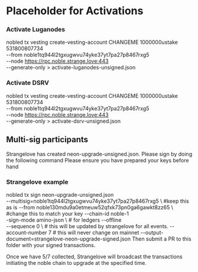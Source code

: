 # Placeholder for Activations

### Activate Luganodes
nobled tx vesting create-vesting-account CHANGEME 1000000ustake 531800807734 \
--from noble1tq944l2tgxugwvu74yke37yt7pa27p8467rxg5 \
--node https://rpc.noble.strange.love:443 \
--generate-only > activate-luganodes-unsigned.json


### Activate DSRV
nobled tx vesting create-vesting-account CHANGEME 1000000ustake 531800807734 \
--from noble1tq944l2tgxugwvu74yke37yt7pa27p8467rxg5 \
--node https://rpc.noble.strange.love:443 \
--generate-only > activate-dsrv-unsigned.json


## Multi-sig participants
Strangelove has created neon-upgrade-unsigned.json. Please sign by doing the following command Please ensure you have prepared your keys before hand

### Strangelove example
nobled tx sign neon-upgrade-unsigned.json \
--multisig=noble1tq944l2tgxugwvu74yke37yt7pa27p8467rxg5 \ #keep this as is
--from noble130mdu9a0etmeuw52qfxk73pn0ga6gawkt8zz65 \ #change this to match your key
--chain-id noble-1 \
-sign-mode amino-json \ # for ledgers
--offline \
--sequence 0 \ # this will be updated by strangelove for all events.
--account-number 7 # this will never change on mainnet
--output-document=strangelove-neon-upgrade-signed.json
Then submit a PR to this folder with your signed transactions.

Once we have 5/7 collected, Strangelove will broadcast the transactions initiating the noble chain to upgrade at the specified time.